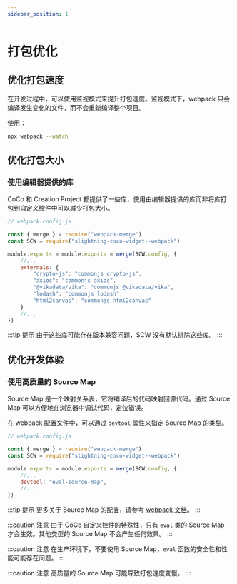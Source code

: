 ```yaml
---
sidebar_position: 1
---
```


# 打包优化

## 优化打包速度

在开发过程中，可以使用监视模式来提升打包速度。监视模式下，webpack 只会编译发生变化的文件，而不会重新编译整个项目。

使用：

```sh
npx webpack --watch
```

## 优化打包大小

### 使用编辑器提供的库

CoCo 和 Creation Project 都提供了一些库，使用由编辑器提供的库而非将库打包到自定义控件中可以减少打包大小。

```js
// webpack.config.js

const { merge } = require("webpack-merge")
const SCW = require("slightning-coco-widget--webpack")

module.exports = module.exports = merge(SCW.config, {
    //...
    externals: {
        "crypto-js": "commonjs crypto-js",
        "axios": "commonjs axios",
        "@vikadata/vika": "commonjs @vikadata/vika",
        "lodash": "commonjs lodash",
        "html2canvas": "commonjs html2canvas"
    }
    //...
})
```

:::tip 提示
由于这些库可能存在版本兼容问题，SCW 没有默认排除这些库。
:::

## 优化开发体验

### 使用高质量的 Source Map

Source Map 是一个映射关系表，它将编译后的代码映射回源代码。通过 Source Map 可以方便地在浏览器中调试代码，定位错误。

在 webpack 配置文件中，可以通过 `devtool` 属性来指定 Source Map 的类型。

```js
// webpack.config.js

const { merge } = require("webpack-merge")
const SCW = require("slightning-coco-widget--webpack")

module.exports = module.exports = merge(SCW.config, {
    //...
    devtool: "eval-source-map",
    //...
})
```

:::tip 提示
更多关于 Source Map 的配置，请参考 [webpack 文档](https://webpack.js.org/configuration/devtool/)。
:::

:::caution 注意
由于 CoCo 自定义控件的特殊性，只有 `eval` 类的 Source Map 才会生效。其他类型的 Source Map 不会产生任何效果。
:::

:::caution 注意
在生产环境下，不要使用 Source Map，`eval` 函数的安全性和性能可能存在问题。
:::

:::caution 注意
高质量的 Source Map 可能导致打包速度变慢。
:::
